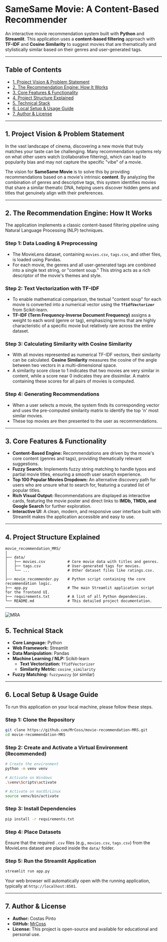 # SameSame Movie: A Content-Based Recommender

An interactive movie recommendation system built with **Python** and **Streamlit**. This application uses a **content-based filtering** approach with **TF-IDF** and **Cosine Similarity** to suggest movies that are thematically and stylistically similar based on their genres and user-generated tags.

-----

## Table of Contents

  - [1. Project Vision & Problem Statement](https://www.google.com/search?q=%231-project-vision--problem-statement)
  - [2. The Recommendation Engine: How It Works](https://www.google.com/search?q=%232-the-recommendation-engine-how-it-works)
  - [3. Core Features & Functionality](https://www.google.com/search?q=%233-core-features--functionality)
  - [4. Project Structure Explained](https://www.google.com/search?q=%234-project-structure-explained)
  - [5. Technical Stack](https://www.google.com/search?q=%235-technical-stack)
  - [6. Local Setup & Usage Guide](https://www.google.com/search?q=%236-local-setup--usage-guide)
  - [7. Author & License](https://www.google.com/search?q=%237-author--license)

-----

## 1\. Project Vision & Problem Statement

In the vast landscape of cinema, discovering a new movie that truly matches your taste can be challenging. Many recommendation systems rely on what other users watch (collaborative filtering), which can lead to popularity bias and may not capture the specific "vibe" of a movie.

The vision for **SameSame Movie** is to solve this by providing recommendations based on a movie's intrinsic **content**. By analyzing the combination of genres and descriptive tags, this system identifies movies that share a similar thematic DNA, helping users discover hidden gems and titles that genuinely align with their preferences.

-----

## 2\. The Recommendation Engine: How It Works

The application implements a classic content-based filtering pipeline using Natural Language Processing (NLP) techniques.

### Step 1: Data Loading & Preprocessing

  - The MovieLens dataset, containing `movies.csv`, `tags.csv`, and other files, is loaded using Pandas.
  - For each movie, the genres and all user-generated tags are combined into a single text string, or "content soup." This string acts as a rich descriptor of the movie's themes and style.

### Step 2: Text Vectorization with TF-IDF

  - To enable mathematical comparison, the textual "content soup" for each movie is converted into a numerical vector using the **`TfidfVectorizer`** from Scikit-learn.
  - **TF-IDF (Term Frequency-Inverse Document Frequency)** assigns a weight to each word (genre or tag), emphasizing terms that are highly characteristic of a specific movie but relatively rare across the entire dataset.

### Step 3: Calculating Similarity with Cosine Similarity

  - With all movies represented as numerical TF-IDF vectors, their similarity can be calculated. **Cosine Similarity** measures the cosine of the angle between two vectors in a multi-dimensional space.
  - A similarity score close to 1 indicates that two movies are very similar in content, while a score near 0 indicates they are dissimilar. A matrix containing these scores for all pairs of movies is computed.

### Step 4: Generating Recommendations

  - When a user selects a movie, the system finds its corresponding vector and uses the pre-computed similarity matrix to identify the top 'n' most similar movies.
  - These top movies are then presented to the user as recommendations.

-----

## 3\. Core Features & Functionality

  - **Content-Based Engine:** Recommendations are driven by the movie's core content (genres and tags), providing thematically relevant suggestions.
  - **Fuzzy Search:** Implements fuzzy string matching to handle typos and partial movie titles, ensuring a smooth user search experience.
  - **Top 100 Popular Movies Dropdown:** An alternative discovery path for users who are unsure what to search for, featuring a curated list of popular titles.
  - **Rich Visual Output:** Recommendations are displayed as interactive cards, featuring the movie poster and direct links to **IMDb, TMDb, and Google Search** for further exploration.
  - **Interactive UI:** A clean, modern, and responsive user interface built with Streamlit makes the application accessible and easy to use.

-----

## 4\. Project Structure Explained

```
movie_recommendation_MRS/
│
├── data/
│   ├── movies.csv          # Core movie data with titles and genres.
│   ├── tags.csv            # User-generated tags for movies.
│   └── ...                 # Other dataset files like ratings.csv.
│
├── movie_recommender.py    # Python script containing the core recommendation logic.
├── app.py                  # The main Streamlit application script for the frontend UI.
├── requirements.txt        # A list of all Python dependencies.
└── README.md               # This detailed project documentation.
```

-----
![MRA](https://github.com/user-attachments/assets/2b8c0a97-3a05-44d3-9252-14b6678e16f0)
## 5\. Technical Stack

  - **Core Language:** Python
  - **Web Framework:** Streamlit
  - **Data Manipulation:** Pandas
  - **Machine Learning / NLP:** Scikit-learn
      - **Text Vectorization:** `TfidfVectorizer`
      - **Similarity Metric:** `cosine_similarity`
  - **Fuzzy Matching:** `fuzzywuzzy` (or similar)

-----

## 6\. Local Setup & Usage Guide

To run this application on your local machine, please follow these steps.

### Step 1: Clone the Repository

```bash
git clone https://github.com/MrCoss/movie-recommendation-MRS.git
cd movie-recommendation-MRS
```

### Step 2: Create and Activate a Virtual Environment (Recommended)

```bash
# Create the environment
python -m venv venv

# Activate on Windows
.\venv\Scripts\activate

# Activate on macOS/Linux
source venv/bin/activate
```

### Step 3: Install Dependencies

```bash
pip install -r requirements.txt
```

### Step 4: Place Datasets

Ensure that the required `.csv` files (e.g., `movies.csv`, `tags.csv`) from the MovieLens dataset are placed inside the `data/` folder.

### Step 5: Run the Streamlit Application

```bash
streamlit run app.py
```

Your web browser will automatically open with the running application, typically at `http://localhost:8501`.

-----

## 7\. Author & License

  - **Author:** Costas Pinto
  - **GitHub:** [MrCoss](https://github.com/MrCoss)
  - **License:** This project is open-source and available for educational and personal use.
